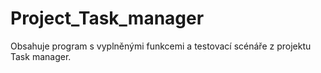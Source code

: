 # Project_Task_manager
Obsahuje program s vyplněnými funkcemi  a testovací scénáře  z projektu Task manager.
